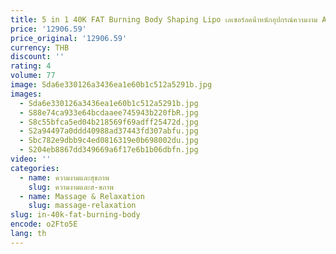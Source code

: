 ```yaml
---
title: 5 in 1 40K FAT Burning Body Shaping Lipo เลเซอร์ลดน้ําหนักอุปกรณ์ความงาม Anti-Wrinkle Body นวด Cavitation เครื่อง
price: '12906.59'
price_original: '12906.59'
currency: THB
discount: ''
rating: 4
volume: 77
image: Sda6e330126a3436ea1e60b1c512a5291b.jpg
images:
  - Sda6e330126a3436ea1e60b1c512a5291b.jpg
  - S88e74ca933e64bcdaaee745943b220fbR.jpg
  - S8c55bfca5ed04b218569f69adff25472d.jpg
  - S2a94497a0ddd40988ad37443fd307abfu.jpg
  - Sbc782e9dbb9c4ed0816319e0b698002du.jpg
  - S204eb8867dd349669a6f17e6b1b06dbfn.jpg
video: ''
categories:
  - name: ความงามและสุขภาพ
    slug: ความงามและส-ขภาพ
  - name: Massage & Relaxation
    slug: massage-relaxation
slug: in-40k-fat-burning-body
encode: o2Fto5E
lang: th
---
```

  